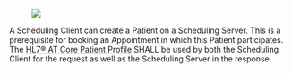 <figure><img src="interactions/create-patient.svg"></figure>

A Scheduling Client can create a Patient on a Scheduling Server. This is a prerequisite for booking an Appointment in which this Patient participates. The [HL7® AT Core Patient Profile](https://fhir.hl7.at/HL7-AT-FHIR-Core-R5/StructureDefinition-at-core-patient.html) SHALL be used by both the Scheduling Client for the request as well as the Scheduling Server in the response.
